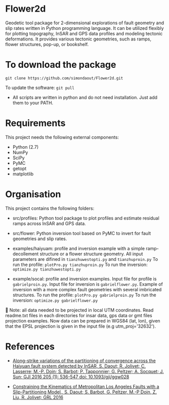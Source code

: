 # Flower2d
Geodetic tool package for 2-dimensional explorations of fault geometry and slip rates written in Python programming language. It can be utilized flexibly for plotting topography, InSAR and GPS data profiles and modeling tectonic deformations. It provides various tectonic geometries, such as ramps, flower structures, pop-up, or bookshelf.


To download the package
=============
```git clone https://github.com/simondaout/Flower2d.git```

To update the software: 
```git pull```

* All scripts are written in python and do not need installation. Just add them to your PATH. 

Requirements
=============
This project needs the following external components:
 * Python (2.7)
 * NumPy
 * SciPy 
 * PyMC
 * getopt
 * matplotlib 


Organisation
=============
This project contains the following folders:
 
* src/profiles: Python tool package to plot profiles and estimate residual ramps across InSAR and GPS data. 

* src/flower: Python inversion tool based on PyMC to invert for fault geometries and slip rates.

* examples/haiyuam: profile and inversion example  with a simple ramp-decollement structure or a flower structure geometry. All input parameters are difined in `tianzhuwestopti.py` and `tianzhuproin.py`
To run the profile: `plotPro.py tianzhuproin.py`
To run the inversion: `optimize.py tianzhuwestopti.py`

* example/socal: profile and inversion examples. Input file for profile is `gabrielproin.py`. Input file for inversion is `gabrielflower.py`. Example of inversion with a more complex fault geometries with several imbricated structures. 
To run the profile: `plotPro.py gabrielproin.py`
To run the inversion: `optimize.py gabrielflower.py`

:memo: Note: all data needed to be projected in local UTM coordinates. Read readme.txt files in each directories for insar data, gps data or gmt files projection examples. Now data can be prepared in WGS84 (lat, lon), given that the EPSL projection is given in the input file (e.g utm_proj='32632').

 
 References
============

  * [Along-strike variations of the partitioning of convergence across the Haiyuan fault system detected by InSAR, S. Daout; R. Jolivet; C. Lasserre; M.-P. Doin; S. Barbot; P. Tapponnier; G. Peltzer; A. Socquet; J. Sun; GJI 2016 205 (1): 536-547 doi: 10.1093/gji/ggw028](https://academic.oup.com/gji/article-abstract/205/1/536/2594860/Along-strike-variations-of-the-partitioning-of)

  * [Constraining the Kinematics of Metropolitan Los Angeles Faults with a Slip-Partitioning Model., S. Daout; S. Barbot, G. Peltzer, M.-P Doin, Z. Liu, R. Jolivet; GRL 2016](http://onlinelibrary.wiley.com/doi/10.1002/2016GL071061/full)

